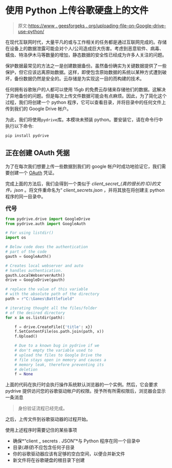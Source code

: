 # 使用 Python 上传谷歌硬盘上的文件

> 原文:[https://www . geesforgeks . org/uploading-file-on-Google-drive-use-python/](https://www.geeksforgeeks.org/uploading-files-on-google-drive-using-python/)

在现代互联网时代，大量平凡的或与工作相关的任务都是通过互联网完成的。存储在设备上的数据泄露可能会对个人/公司造成巨大伤害。考虑到恶意软件、病毒、蠕虫、特洛伊木马等数量的增加，静态数据的安全性已经成为许多人关注的问题。

保护数据最常见的方法之一是创建数据备份。虽然备份确实为关键数据提供了一些保护，但它应该远离原始数据。这样，即使包含原始数据的系统以某种方式遭到破坏，备份数据仍然是安全的。云存储是为实现这一目的而构建的技术。

任何拥有谷歌账户的人都可以使用 15gb 的免费云存储来存储他们的数据。这解决了异地备份的问题。但是每次上传文件数据可能会有点麻烦。因此，为了简化这个过程，我们将创建一个 python 程序，它可以查看目录，并将目录中的任何文件上传到我们的 Google Drive 帐户。

为此，我们将使用`pydrive`库。本模块未预装 python。要安装它，请在命令行中执行以下命令:

```py
pip install pydrive

```

## 正在创建 OAuth 凭据

为了在每次我们想要上传一些数据到我们的 google 帐户时成功地验证它，我们需要创建一个 [OAuth](https://en.wikipedia.org/wiki/OAuth) 凭证。

完成上面的方法后，我们会得到一个类似于 *client_secret_(真的很长的 ID)的文件。json* 。将文件重命名为“ *client_secrets.json* ，并将其放在将创建主 python 程序的同一目录中。

**<font size="4">代号</font>**

```py
from pydrive.drive import GoogleDrive
from pydrive.auth import GoogleAuth

# For using listdir()
import os

# Below code does the authentication
# part of the code
gauth = GoogleAuth()

# Creates local webserver and auto
# handles authentication.
gauth.LocalWebserverAuth()       
drive = GoogleDrive(gauth)

# replace the value of this variable
# with the absolute path of the directory
path = r"C:\Games\Battlefield"   

# iterating thought all the files/folder
# of the desired directory
for x in os.listdir(path):

    f = drive.CreateFile({'title': x})
    f.SetContentFile(os.path.join(path, x))
    f.Upload()

    # Due to a known bug in pydrive if we 
    # don't empty the variable used to
    # upload the files to Google Drive the
    # file stays open in memory and causes a
    # memory leak, therefore preventing its 
    # deletion
    f = None
```

上面的代码在执行时会执行操作系统默认浏览器的一个实例。然后，它会要求 pydrive 提供访问您的谷歌驱动帐户的权限。授予所有所需权限后，浏览器会显示一条消息

> 身份验证流程已经完成。

之后，上传文件到谷歌驱动器的过程开始。

使用上述程序时需要记住的某些事项

*   确保*“client _ secrets . JSON”*与 Python 程序在同一个目录中
*   目录(*路径*)不应包含任何子目录
*   你的谷歌驱动器应该有足够的空白空间，以便合并新文件
*   新文件将在谷歌硬盘的根目录下创建